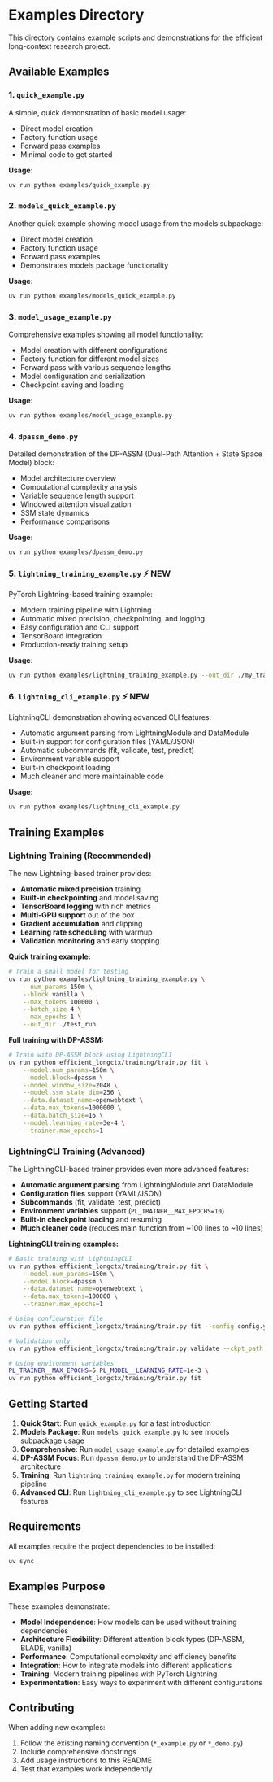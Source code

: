 # Examples Directory

This directory contains example scripts and demonstrations for the efficient long-context research project.

## Available Examples

### 1. `quick_example.py`
A simple, quick demonstration of basic model usage:
- Direct model creation
- Factory function usage
- Forward pass examples
- Minimal code to get started

**Usage:**
```bash
uv run python examples/quick_example.py
```

### 2. `models_quick_example.py`
Another quick example showing model usage from the models subpackage:
- Direct model creation
- Factory function usage
- Forward pass examples
- Demonstrates models package functionality

**Usage:**
```bash
uv run python examples/models_quick_example.py
```

### 3. `model_usage_example.py`
Comprehensive examples showing all model functionality:
- Model creation with different configurations
- Factory function for different model sizes
- Forward pass with various sequence lengths
- Model configuration and serialization
- Checkpoint saving and loading

**Usage:**
```bash
uv run python examples/model_usage_example.py
```

### 4. `dpassm_demo.py`
Detailed demonstration of the DP-ASSM (Dual-Path Attention + State Space Model) block:
- Model architecture overview
- Computational complexity analysis
- Variable sequence length support
- Windowed attention visualization
- SSM state dynamics
- Performance comparisons

**Usage:**
```bash
uv run python examples/dpassm_demo.py
```

### 5. `lightning_training_example.py` ⚡ NEW
PyTorch Lightning-based training example:
- Modern training pipeline with Lightning
- Automatic mixed precision, checkpointing, and logging
- Easy configuration and CLI support
- TensorBoard integration
- Production-ready training setup

**Usage:**
```bash
uv run python examples/lightning_training_example.py --out_dir ./my_training_run
```

### 6. `lightning_cli_example.py` ⚡ NEW
LightningCLI demonstration showing advanced CLI features:
- Automatic argument parsing from LightningModule and DataModule
- Built-in support for configuration files (YAML/JSON)
- Automatic subcommands (fit, validate, test, predict)
- Environment variable support
- Built-in checkpoint loading
- Much cleaner and more maintainable code

**Usage:**
```bash
uv run python examples/lightning_cli_example.py
```

## Training Examples

### Lightning Training (Recommended)
The new Lightning-based trainer provides:
- **Automatic mixed precision** training
- **Built-in checkpointing** and model saving
- **TensorBoard logging** with rich metrics
- **Multi-GPU support** out of the box
- **Gradient accumulation** and clipping
- **Learning rate scheduling** with warmup
- **Validation monitoring** and early stopping

**Quick training example:**
```bash
# Train a small model for testing
uv run python examples/lightning_training_example.py \
    --num_params 150m \
    --block vanilla \
    --max_tokens 100000 \
    --batch_size 4 \
    --max_epochs 1 \
    --out_dir ./test_run
```

**Full training with DP-ASSM:**
```bash
# Train with DP-ASSM block using LightningCLI
uv run python efficient_longctx/training/train.py fit \
    --model.num_params=150m \
    --model.block=dpassm \
    --model.window_size=2048 \
    --model.ssm_state_dim=256 \
    --data.dataset_name=openwebtext \
    --data.max_tokens=1000000 \
    --data.batch_size=16 \
    --model.learning_rate=3e-4 \
    --trainer.max_epochs=1
```

### LightningCLI Training (Advanced)
The LightningCLI-based trainer provides even more advanced features:
- **Automatic argument parsing** from LightningModule and DataModule
- **Configuration files** support (YAML/JSON)
- **Subcommands** (fit, validate, test, predict)
- **Environment variables** support (`PL_TRAINER__MAX_EPOCHS=10`)
- **Built-in checkpoint loading** and resuming
- **Much cleaner code** (reduces main function from ~100 lines to ~10 lines)

**LightningCLI training examples:**
```bash
# Basic training with LightningCLI
uv run python efficient_longctx/training/train.py fit \
    --model.num_params=150m \
    --model.block=dpassm \
    --data.dataset_name=openwebtext \
    --data.max_tokens=100000 \
    --trainer.max_epochs=1

# Using configuration file
uv run python efficient_longctx/training/train.py fit --config config.yaml

# Validation only
uv run python efficient_longctx/training/train.py validate --ckpt_path checkpoint.ckpt

# Using environment variables
PL_TRAINER__MAX_EPOCHS=5 PL_MODEL__LEARNING_RATE=1e-3 \
uv run python efficient_longctx/training/train.py fit
```

## Getting Started

1. **Quick Start**: Run `quick_example.py` for a fast introduction
2. **Models Package**: Run `models_quick_example.py` to see models subpackage usage
3. **Comprehensive**: Run `model_usage_example.py` for detailed examples
4. **DP-ASSM Focus**: Run `dpassm_demo.py` to understand the DP-ASSM architecture
5. **Training**: Run `lightning_training_example.py` for modern training pipeline
6. **Advanced CLI**: Run `lightning_cli_example.py` to see LightningCLI features

## Requirements

All examples require the project dependencies to be installed:
```bash
uv sync
```

## Examples Purpose

These examples demonstrate:
- **Model Independence**: How models can be used without training dependencies
- **Architecture Flexibility**: Different attention block types (DP-ASSM, BLADE, vanilla)
- **Performance**: Computational complexity and efficiency benefits
- **Integration**: How to integrate models into different applications
- **Training**: Modern training pipelines with PyTorch Lightning
- **Experimentation**: Easy ways to experiment with different configurations

## Contributing

When adding new examples:
1. Follow the existing naming convention (`*_example.py` or `*_demo.py`)
2. Include comprehensive docstrings
3. Add usage instructions to this README
4. Test that examples work independently
